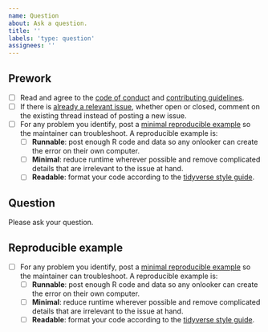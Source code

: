 ```yaml
---
name: Question
about: Ask a question.
title: ''
labels: 'type: question'
assignees: ''
---
```


## Prework

* [ ] Read and agree to the [code of conduct](https://github.com/r-prof/proffer/blob/main/CODE_OF_CONDUCT.md) and [contributing guidelines](https://github.com/r-prof/proffer/blob/main/CONTRIBUTING.md).
* [ ] If there is [already a relevant issue](https://github.com/r-prof/proffer/issues), whether open or closed, comment on the existing thread instead of posting a new issue.
* [ ] For any problem you identify, post a [minimal reproducible example](https://www.tidyverse.org/help/) so the maintainer can troubleshoot. A reproducible example is:
    * [ ] **Runnable**: post enough R code and data so any onlooker can create the error on their own computer.
    * [ ] **Minimal**: reduce runtime wherever possible and remove complicated details that are irrelevant to the issue at hand.
    * [ ] **Readable**: format your code according to the [tidyverse style guide](https://style.tidyverse.org/).

## Question

Please ask your question.

## Reproducible example

* [ ] For any problem you identify, post a [minimal reproducible example](https://www.tidyverse.org/help/) so the maintainer can troubleshoot. A reproducible example is:
    * [ ] **Runnable**: post enough R code and data so any onlooker can create the error on their own computer.
    * [ ] **Minimal**: reduce runtime wherever possible and remove complicated details that are irrelevant to the issue at hand.
    * [ ] **Readable**: format your code according to the [tidyverse style guide](https://style.tidyverse.org/).
